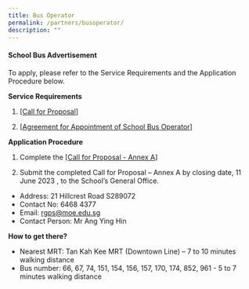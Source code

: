 ```yaml
---
title: Bus Operator
permalink: /partners/busoperator/
description: ""
---
```

#### School Bus Advertisement

To apply, please refer to the Service Requirements and the Application Procedure below.

**Service Requirements**
1.	[[Call for Proposal]](/files/Forms/call%20for%20proposals%20by%20school%20(version%20june%202023).pdf) 
 
2.	[[Agreement for Appointment of School Bus Operator] ](/files/Forms/agreement%20for%20appointment%20of%20school%20bus%20operator%20(version%20june%202023).pdf)

**Application Procedure**

1. Complete the [[Call for Proposal - Annex A]](/files/Forms/call%20for%20proposal%20-%20annex%20a%20(version%20june%202023).pdf)

2. Submit the completed Call for Proposal – Annex A by closing date, 11 June 2023 , to the School’s General Office.

* Address: 21 Hillcrest Road S289072
* Contact No: 6468 4377
* Email: rgps@moe.edu.sg
* Contact Person: Mr Ang Ying Hin

**How to get there?**
* Nearest MRT: Tan Kah Kee MRT (Downtown Line) –  7 to 10 minutes walking distance
* Bus number: 66, 67, 74, 151, 154, 156, 157, 170, 174, 852, 961 - 5 to 7 minutes walking distance